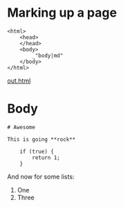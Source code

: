 # Marking up a page

    <html>
        <head>
        </head>
        <body>
            _"body|md"
        </body>
    </html>

[out.html](# "save:")

    
# Body

    # Awesome

    This is going **rock**

        if (true) {
            return 1;
        }

   And now for some lists:

   1. One
   2. Three

